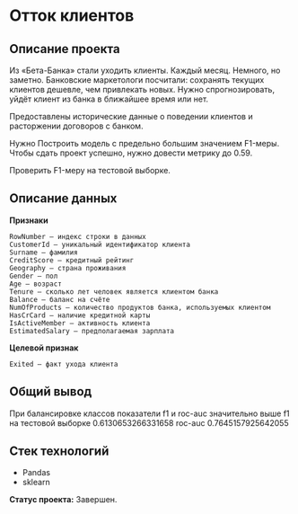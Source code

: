 # Отток клиентов

## Описание проекта

Из «Бета-Банка» стали уходить клиенты. Каждый месяц. Немного, но заметно. Банковские маркетологи посчитали: сохранять текущих клиентов дешевле, чем привлекать новых.
Нужно спрогнозировать, уйдёт клиент из банка в ближайшее время или нет.

Предоставлены исторические данные о поведении клиентов и расторжении договоров с банком.

Нужно Построить модель с предельно большим значением F1-меры. Чтобы сдать проект успешно, нужно довести метрику до 0.59. 

Проверить F1-меру на тестовой выборке.

## Описание данных

**Признаки**

    RowNumber — индекс строки в данных
    CustomerId — уникальный идентификатор клиента
    Surname — фамилия
    CreditScore — кредитный рейтинг
    Geography — страна проживания
    Gender — пол
    Age — возраст
    Tenure — сколько лет человек является клиентом банка
    Balance — баланс на счёте
    NumOfProducts — количество продуктов банка, используемых клиентом
    HasCrCard — наличие кредитной карты
    IsActiveMember — активность клиента
    EstimatedSalary — предполагаемая зарплата

**Целевой признак**

    Exited — факт ухода клиента

## Общий вывод

При балансировке классов показатели f1 и roc-auc значительно выше
f1 на тестовой выборке 0.6130653266331658
roc-auc 0.7645157925642055

## Стек технологий

- Pandas 
- sklearn

**Статус проекта:**  Завершен.
